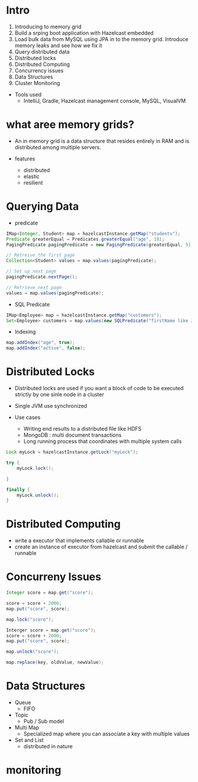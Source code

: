 # Intro
1. Introducing to memory grid
2. Build a srping boot application with Hazelcast embedded
3. Load bulk data from MySQL using JPA in to the memory grid. Introduce memory leaks and see how we fix it
4. Query distributed data
5. Distributed locks
6. Distributed Computing
7. Concurrency issues
8. Data Structures
9. Cluster Monitoring

- Tools used
    - IntelliJ, Gradle, Hazelcast management console, MySQL, VisualVM


# what aree memory grids?
- An in memory grid is a data structure that resides entirely in RAM and is distributed among multiple servers.

- features
    - distributed
    - elastic
    - resilient


# Querying Data
- predicate

```java
IMap<Integer, Student> map = hazelcastInstance.getMap("students");
Predicate greaterEqual = Predicates.greaterEqual("age", 18);
PagingPredicate pagingPredicate = new PagingPredicate(greaterEqual, 5);

// Retreive the first page
Collection<Student> values = map.values(pagingPredicate);

// Set up next page
pagingPredicate.nextPage();

// Retrieve next page
values = map.values(pagingPredicate);
```

- SQL Predicate
```java
IMap<Employee> map = hazelcastInstance.getMap("customers");
Set<Employee> customers = map.values(new SQLPredicate("firstName like Josh%"));
``` 

- Indexing
```java
map.addIndex("age", true);
map.addIndex("active", false);
``` 

# Distributed Locks
- Distributed locks are used if you want a block of code to be executed strictly by one sinle node in a cluster

- Single JVM
use synchronized

- Use cases
    - Writing end results to a distributed file like HDFS
    - MongoDB : multi document transactions
    - Long running process that coordinates with multiple system calls

```java
Lock myLock = hazelcastInstance.getLock("myLock");

try {
    myLock.lock();

}

finally {
    myLock.unlock();
}
``` 

# Distributed Computing
- write a executor that implements callable or runnable
- create an instance of executor from hazelcast and submit the callable / runnable

# Concurreny Issues
```java
Integer score = map.get("score");

score = score + 2000;
map.put("score", score);
```

```java
map.lock("score");

Interger score = map.get("score");
score = score + 2000;
map.put("score", score);

map.unlock("score");
```

```java
map.replace(key, oldValue, newValue);
```

# Data Structures
- Queue
    - FIFO
- Topic
    - Pub / Sub model
- Multi Map
    - Specialized map where you can associate a key with multiple values
- Set and List
    - distributed in nature

# monitoring

